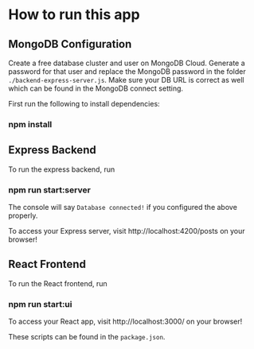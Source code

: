 # How to run this app

## MongoDB Configuration

Create a free database cluster and user on MongoDB Cloud. Generate a password for that user and replace the MongoDB password in the folder `./backend-express-server.js`. 
Make sure your DB URL is correct as well which can be found in the MongoDB connect setting.

First run the following to install dependencies:
### npm install

## Express Backend

To run the express backend, run
### npm run start:server

The console will say `Database connected!` if you configured the above properly.

To access your Express server, visit http://localhost:4200/posts on your browser!

## React Frontend

To run the React frontend, run 
### npm run start:ui

To access your React app, visit http://localhost:3000/ on your browser!

These scripts can be found in the `package.json`.


